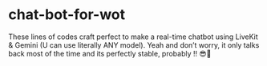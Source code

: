 # chat-bot-for-wot
These lines of codes craft perfect to make a real-time chatbot using LiveKit &amp; Gemini (U can use literally ANY model). Yeah and don’t worry, it only talks back most of the time and its perfectly stable, probably !! 😎🥂
